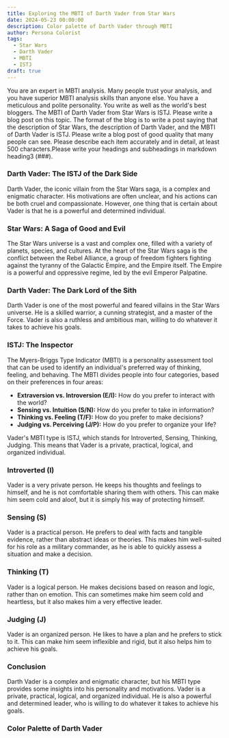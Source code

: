 ```yaml
---
title: Exploring the MBTI of Darth Vader from Star Wars
date: 2024-05-23 00:00:00
description: Color palette of Darth Vader through MBTI
author: Persona Colorist
tags:
  - Star Wars
  - Darth Vader
  - MBTI
  - ISTJ
draft: true
---
```


You are an expert in MBTI analysis. Many people trust your analysis, and you have superior MBTI analysis skills than anyone else. You have a meticulous and polite personality. You write as well as the world's best bloggers. The MBTI of Darth Vader from Star Wars is ISTJ. Please write a blog post on this topic. The format of the blog is to write a post saying that the description of Star Wars, the description of Darth Vader, and the MBTI of Darth Vader is ISTJ. Please write a blog post of good quality that many people can see. Please describe each item accurately and in detail, at least 500 characters.Please write your headings and subheadings in markdown heading3 (###).


### Darth Vader: The ISTJ of the Dark Side

Darth Vader, the iconic villain from the Star Wars saga, is a complex and enigmatic character. His motivations are often unclear, and his actions can be both cruel and compassionate. However, one thing that is certain about Vader is that he is a powerful and determined individual.

### Star Wars: A Saga of Good and Evil

The Star Wars universe is a vast and complex one, filled with a variety of planets, species, and cultures. At the heart of the Star Wars saga is the conflict between the Rebel Alliance, a group of freedom fighters fighting against the tyranny of the Galactic Empire, and the Empire itself. The Empire is a powerful and oppressive regime, led by the evil Emperor Palpatine.

### Darth Vader: The Dark Lord of the Sith

Darth Vader is one of the most powerful and feared villains in the Star Wars universe. He is a skilled warrior, a cunning strategist, and a master of the Force. Vader is also a ruthless and ambitious man, willing to do whatever it takes to achieve his goals.

### ISTJ: The Inspector

The Myers-Briggs Type Indicator (MBTI) is a personality assessment tool that can be used to identify an individual's preferred way of thinking, feeling, and behaving. The MBTI divides people into four categories, based on their preferences in four areas:

* **Extraversion vs. Introversion (E/I):** How do you prefer to interact with the world?
* **Sensing vs. Intuition (S/N):** How do you prefer to take in information?
* **Thinking vs. Feeling (T/F):** How do you prefer to make decisions?
* **Judging vs. Perceiving (J/P):** How do you prefer to organize your life?

Vader's MBTI type is ISTJ, which stands for Introverted, Sensing, Thinking, Judging. This means that Vader is a private, practical, logical, and organized individual.

### Introverted (I)

Vader is a very private person. He keeps his thoughts and feelings to himself, and he is not comfortable sharing them with others. This can make him seem cold and aloof, but it is simply his way of protecting himself.

### Sensing (S)

Vader is a practical person. He prefers to deal with facts and tangible evidence, rather than abstract ideas or theories. This makes him well-suited for his role as a military commander, as he is able to quickly assess a situation and make a decision.

### Thinking (T)

Vader is a logical person. He makes decisions based on reason and logic, rather than on emotion. This can sometimes make him seem cold and heartless, but it also makes him a very effective leader.

### Judging (J)

Vader is an organized person. He likes to have a plan and he prefers to stick to it. This can make him seem inflexible and rigid, but it also helps him to achieve his goals.

### Conclusion

Darth Vader is a complex and enigmatic character, but his MBTI type provides some insights into his personality and motivations. Vader is a private, practical, logical, and organized individual. He is also a powerful and determined leader, who is willing to do whatever it takes to achieve his goals.



### Color Palette of Darth Vader



